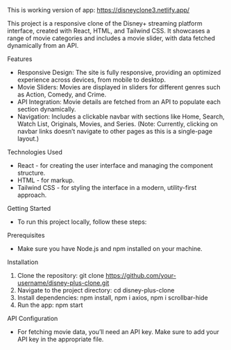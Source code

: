 This is working version of app: https://disneyclone3.netlify.app/

This project is a responsive clone of the Disney+ streaming platform interface, created with React, HTML, and Tailwind CSS. It showcases a range of movie categories and includes a movie slider, with data fetched dynamically from an API.

Features
- Responsive Design: The site is fully responsive, providing an optimized experience across devices, from mobile to desktop.
- Movie Sliders: Movies are displayed in sliders for different genres such as Action, Comedy, and Crime.
- API Integration: Movie details are fetched from an API to populate each section dynamically.
- Navigation: Includes a clickable navbar with sections like Home, Search, Watch List, Originals, Movies, and Series. (Note: Currently, clicking on navbar links doesn’t navigate to other pages as this is a single-page layout.)

Technologies Used
- React - for creating the user interface and managing the component structure.
- HTML - for markup.
- Tailwind CSS - for styling the interface in a modern, utility-first approach.

Getting Started
- To run this project locally, follow these steps:

Prerequisites
- Make sure you have Node.js and npm installed on your machine.

Installation
1. Clone the repository: git clone https://github.com/your-username/disney-plus-clone.git
2. Navigate to the project directory: cd disney-plus-clone
3. Install dependencies: npm install, npm i axios, npm i scrollbar-hide
4. Run the app: npm start

API Configuration
- For fetching movie data, you’ll need an API key. Make sure to add your API key in the appropriate file.
